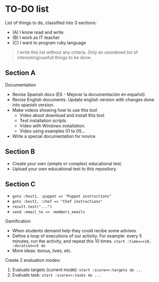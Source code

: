 
# TO-DO list

List of things to do, classified into 3 sections:
* (A) I know read and write.
* (B) I work as IT teacher
* (C) I want to program ruby language

> I write this list without any criteria.
> Only an unordered list of interesting/usefull things to be done.

## Section A

Documentation

* Revise Spanish docs (ES - Mejorar la documentación en español)
* Revise English documents. Update english version with changes done into spanish version.
* Make videos showing how to use this tool
    * Video about download and install this tool
    * Test installation scripts
    * Vídeo with Windows installation.
    * Video using examples 01 to 05...
* Write a special documentation for novice

## Section B

* Create your own (simple or complex) educational test.
* Upload your own educational test to this repository.

## Section C

* `goto :host1, :puppet => "Puppet instructions"`
* `goto :host1, :chef => "Chef instructions"`
* `result.test("...")`
* `send :email_to => :members_emails`

Gamification
* When students demand help they could recibe some advises.
* Define a loop of executions of our activity. For example:
  every 5 minutes, run the activity, and repeat this 10 times.
  `start :times=>10, :duration=>5 do`      
* More ideas: bonus, lives, etc.

Create 2 evaluation modes:
1. Evaluate targets (current mode): `start :score=>:targets do ...`
1. Evaluate task: `start :score=>:tasks do ...`
